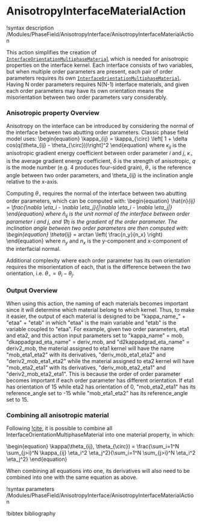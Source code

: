# AnisotropyInterfaceMaterialAction

!syntax description /Modules/PhaseField/AnisotropyInterface/AnisotropyInterfaceMaterialAction

This action simplifies the creation of [`InterfaceOrientationMultiphaseMaterial`](/InterfaceOrientationMultiphaseMaterial.md) which is needed for anisotropic properties on the interface kernel. Each interface consists of two variables, but when multiple order parameters are present, each pair of order parameters requires its own [`InterfaceOrientationMultiphaseMaterial`](/InterfaceOrientationMultiphaseMaterial.md). Having N order parameters requires N(N-1) interface materials, and given each order parameters may have its own orientation means the misorientation between two order parameters vary considerably.

### Anisotropic property Overview

Anisotropy on the interface can be introduced by considering the normal of the interface between two abutting order parameters. Classic phase field model uses:
\begin{equation}
\kappa_{ij} = \kappa_{\circ} \left[ 1 + \delta cos(q(\theta_{ij} - \theta_{\circ}))\right]^2
\end{equation}
where $\kappa_{ij}$ is the anisotropic gradient energy coefficient between order parameter $i$ and $j$, $\kappa_{\circ}$ is the average gradient energy coefficient, $\delta$ is the strength of anisotropic, $q$ is the mode number (e.g. 4 produces four-sided grain), $\theta_{\circ}$ is the reference angle between two order parameters, and \theta_{ij} is the inclination angle relative to the x-axis. 

Computing $\theta_{\circ}$ requires the normal of the interface between two abutting order parameters, which can be computed with:
\begin{equation}
\hat{n}_{ij} = \frac{\nabla \eta_i - \nabla \eta_j}{|\nabla \eta_i - \nabla \eta_j|}
\end{equation}
where $\hat{n}_{ij}$ is the unit normal of the interface between order parameter $i$ and $j$, and $\nabla \eta$ is the gradient of the order parameter. The inclination angle between two order parameters are then computed with:
\begin{equation}
\theta_{ij} = arctan \left( \frac{n_y}{n_x} \right)
\end{equation}
where $n_y$ and $n_x$ is the y-component and x-component of the interfacial normal.

Additional complexity where each order parameter has its own orientation requires the misorientation of each, that is the difference between the two orientation, i.e. $\theta_{\circ} = \theta_i - \theta_j$.

### Output Overview

When using this action, the naming of each materials becomes important since it will determine which material belong to which kernel. Thus, to make it easier, the output of each material is designed to be "kappa_name_" + "etaa" + "etab" in which "etaa" is the main variable and "etab" is the variable coupled to "etaa". For example, given two order parameters, eta1 and eta2, and this action input parameters set to "kappa_name" = mob, "dkappadgrad_eta_name" = deriv_mob, and "d2kappadgrad_eta_name" = deriv2_mob, the material assigned to eta1 kernel will have the name "mob_eta1_eta2" with its derivatives, "deriv_mob_eta1_eta2" and "deriv2_mob_eta1_eta2" while the material assigned to eta2 kernel will have "mob_eta2_eta1" with its derivatives, "deriv_mob_eta2_eta1" and "deriv2_mob_eta2_eta1". This is because the order of order parameter becomes important if each order parameter has different orientation. If eta1 has orientation of 15 while eta2 has orientation of 0, "mob_eta2_eta1" has its reference_angle set to -15 while "mob_eta1_eta2" has its reference_angle set to 15. 

### Combining all anisotropic material

Following [!cite](moelans_quantitative_2008), it is possible to combine all InterfaceOrientationMultiphaseMaterial into one material property, in which:

\begin{equation}
\kappa(\theta_{ij}, \theta_{\circ}) = \frac{\sum_i=1^N \sum_{j>i}^N \kappa_{ij} \eta_i^2 \eta_j^2}{\sum_i=1^N \sum_{j>i}^N \eta_i^2 \eta_j^2}
\end{equation}

When combining all equations into one, its derivatives will also need to be combined into one with the same equation as above.

!syntax parameters /Modules/PhaseField/AnisotropyInterface/AnisotropyInterfaceMaterialAction

!bibtex bibliography